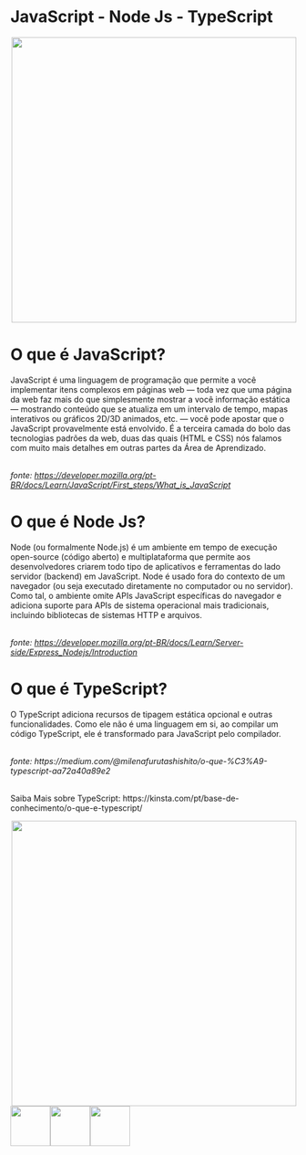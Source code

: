 <h1>JavaScript - Node Js - TypeScript</h1>

<div align="center">
<img src="https://e0.pxfuel.com/wallpapers/210/608/desktop-wallpaper-programming-javascript-javascript-code.jpg" height="500"/>
</div>

<h1> O que é JavaScript? </h1>
<p>JavaScript é uma linguagem de programação que permite a você implementar itens complexos em páginas web — toda vez que uma página da web faz mais do que simplesmente mostrar a você informação estática — mostrando conteúdo que se atualiza em um intervalo de tempo, mapas interativos ou gráficos 2D/3D animados, etc. — você pode apostar que o JavaScript provavelmente está envolvido. É a terceira camada do bolo das tecnologias padrões da web, duas das quais (HTML e CSS) nós falamos com muito mais detalhes em outras partes da Área de Aprendizado.

<br><i>fonte: https://developer.mozilla.org/pt-BR/docs/Learn/JavaScript/First_steps/What_is_JavaScript</i>
</p>

<h1>O que é Node Js?</h1>
<p>Node (ou formalmente Node.js) é um ambiente em tempo de execução open-source (código aberto) e multiplataforma que permite aos desenvolvedores criarem todo tipo de aplicativos e ferramentas do lado servidor (backend) em JavaScript. Node é usado fora do contexto de um navegador (ou seja executado diretamente no computador ou no servidor). Como tal, o ambiente omite APIs JavaScript específicas do navegador e adiciona suporte para APIs de sistema operacional mais tradicionais, incluindo bibliotecas de sistemas HTTP e arquivos.

<br><i>fonte: https://developer.mozilla.org/pt-BR/docs/Learn/Server-side/Express_Nodejs/Introduction</i>
</p>

<h1>O que é TypeScript?</h1>
<p>O TypeScript adiciona recursos de tipagem estática opcional e outras funcionalidades. Como ele não é uma linguagem em si, ao compilar um código TypeScript, ele é transformado para JavaScript pelo compilador.</p>
<p><br><i>fonte: https://medium.com/@milenafurutashishito/o-que-%C3%A9-typescript-aa72a40a89e2</i></p>
<p><br>Saiba Mais sobre TypeScript: https://kinsta.com/pt/base-de-conhecimento/o-que-e-typescript/</p>

<div align="center">
<img src="https://kinsta.com/pt/wp-content/uploads/sites/3/2023/05/what-is-typescript-2048x1024.jpeg" height="500"/>
</div>

<div align="center" style="display: flex; flex-direction: row;">
<img src="https://www.svgrepo.com/show/373703/js.svg" height="70"/>
<img src="https://static-00.iconduck.com/assets.00/node-js-icon-454x512-nztofx17.png" height="70"/>
<img src="https://www.svgrepo.com/show/374144/typescript.svg" height="70"/>
</div>
